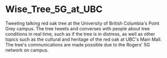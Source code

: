 # Wise_Tree_5G_at_UBC
Tweeting talking red oak tree at the University of British Columbia's Point Grey campus. The tree tweets and converses with people about tree conditions in real time, such as if the tree is in distress, as well as other topics such as the cultural and heritage of the red oak at UBC's Main Mall. The tree's communications are made possible due to the Rogers' 5G network on campus.  
